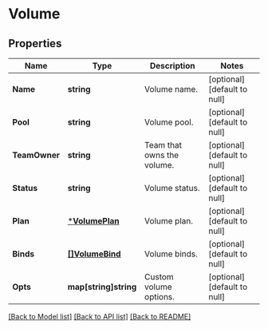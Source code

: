 # Volume

## Properties
Name | Type | Description | Notes
------------ | ------------- | ------------- | -------------
**Name** | **string** | Volume name. | [optional] [default to null]
**Pool** | **string** | Volume pool. | [optional] [default to null]
**TeamOwner** | **string** | Team that owns the volume. | [optional] [default to null]
**Status** | **string** | Volume status. | [optional] [default to null]
**Plan** | [***VolumePlan**](VolumePlan.md) | Volume plan. | [optional] [default to null]
**Binds** | [**[]VolumeBind**](VolumeBind.md) | Volume binds. | [optional] [default to null]
**Opts** | **map[string]string** | Custom volume options. | [optional] [default to null]

[[Back to Model list]](../README.md#documentation-for-models) [[Back to API list]](../README.md#documentation-for-api-endpoints) [[Back to README]](../README.md)


